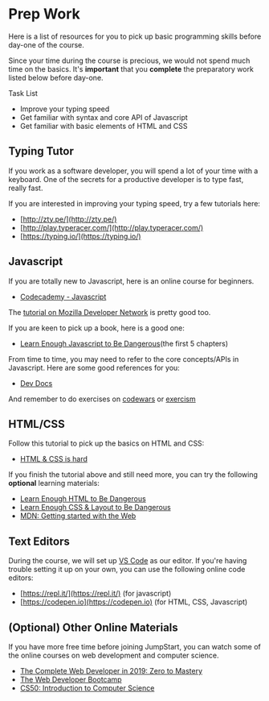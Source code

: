 # Prep Work

Here is a list of resources for you to pick up basic programming skills before day-one of the course.

Since your time during the course is precious, we would not spend much time on the basics. It's **important** that you **complete** the preparatory work listed below before day-one.

Task List

* Improve your typing speed
* Get familiar with syntax and core API of Javascript
* Get familiar with basic elements of HTML and CSS

## Typing Tutor

If you work as a software developer, you will spend a lot of your time with a keyboard. One of the secrets for a productive developer is to type fast, really fast.

If you are interested in improving your typing speed, try a few tutorials here:

* [http://zty.pe/](http://zty.pe/)
* [http://play.typeracer.com/](http://play.typeracer.com/)
* [https://typing.io/](https://typing.io/)

## Javascript

If you are totally new to Javascript, here is an online course for beginners.

* [Codecademy - Javascript](https://www.codecademy.com/learn/introduction-to-javascript)

The [tutorial on Mozilla Developer Network](https://developer.mozilla.org/en-US/docs/Web/JavaScript/A_re-introduction_to_JavaScript) is pretty good too.

If you are keen to pick up a book, here is a good one:

* [Learn Enough Javascript to Be Dangerous](https://www.learnenough.com/javascript-tutorial)(the first 5 chapters)

From time to time, you may need to refer to the core concepts/APIs in Javascript. Here are some good references for you:

* [Dev Docs](http://devdocs.io/javascript/)

And remember to do exercises on [codewars](https://codewars.com) or [exercism](https://exercism.io/)

## HTML/CSS

Follow this tutorial to pick up the basics on HTML and CSS:

* [HTML & CSS is hard](https://internetingishard.com/html-and-css/)

If you finish the tutorial above and still need more, you can try the following **optional** learning materials:

* [Learn Enough HTML to Be Dangerous](https://www.learnenough.com/html-tutorial)
* [Learn Enough CSS & Layout to Be Dangerous](https://www.learnenough.com/css-and-layout-tutorial)
* [MDN: Getting started with the Web](https://developer.mozilla.org/en-US/docs/Learn/Getting_started_with_the_web)

## Text Editors

During the course, we will set up [VS Code](https://code.visualstudio.com/) as our editor. If you're having trouble setting it up on your own, you can use the following online code editors:

* [https://repl.it/](https://repl.it/) \(for javascript\)
* [https://codepen.io](https://codepen.io) \(for HTML, CSS, Javascript\)

## (Optional) Other Online Materials

If you have more free time before joining JumpStart, you can watch some of the online courses on web development and computer science. 

* [The Complete Web Developer in 2019: Zero to Mastery](https://www.udemy.com/the-complete-web-developer-zero-to-mastery/)
* [The Web Developer Bootcamp](https://www.udemy.com/the-web-developer-bootcamp/)
* [CS50: Introduction to Computer Science](https://www.youtube.com/user/cs50tv)
